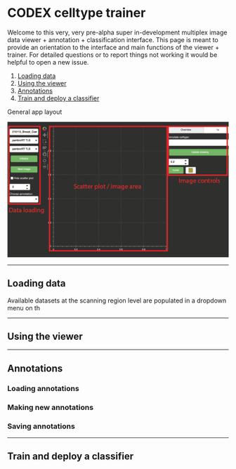 # CODEX celltype trainer

Welcome to this very, very pre-alpha super in-development multiplex image data viewer + annotation + classification interface. This page is meant to provide an orientation to the interface and main functions of the viewer + trainer. For detailed questions or to report things not working it would be helpful to open a new issue.

1. [Loading data](#loading-data)
2. [Using the viewer](#using-the-viewer)
3. [Annotations](#Annotations)
4. [Train and deploy a classifier](#train-and-deploy-a-classifier)

General app layout

![welcome](assets/welcome_screen.png)

-----

## Loading data

Available datasets at the scanning region level are populated in a dropdown menu on th

-----

## Using the viewer

-----

## Annotations

### Loading annotations

### Making new annotations

### Saving annotations

-----

## Train and deploy a classifier